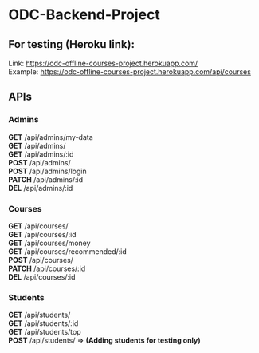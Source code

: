 # ODC-Backend-Project

## For testing (Heroku link):
Link: https://odc-offline-courses-project.herokuapp.com/ \
Example: https://odc-offline-courses-project.herokuapp.com/api/courses

## APIs 
### Admins
**GET** /api/admins/my-data \
**GET** /api/admins/ \
**GET** /api/admins/:id \
**POST** /api/admins/ \
**POST** /api/admins/login \
**PATCH** /api/admins/:id \
**DEL** /api/admins/:id

### Courses
**GET** /api/courses/ \
**GET** /api/courses/:id \
**GET** /api/courses/money \
**GET** /api/courses/recommended/:id \
**POST** /api/courses/ \
**PATCH** /api/courses/:id \
**DEL** /api/courses/:id 

### Students
**GET** /api/students/ \
**GET** /api/students/:id \
**GET** /api/students/top \
**POST** /api/students/    => **(Adding students for testing only)**
